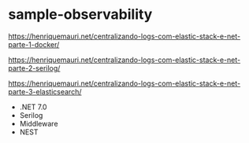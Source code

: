 # sample-observability

https://henriquemauri.net/centralizando-logs-com-elastic-stack-e-net-parte-1-docker/

https://henriquemauri.net/centralizando-logs-com-elastic-stack-e-net-parte-2-serilog/

https://henriquemauri.net/centralizando-logs-com-elastic-stack-e-net-parte-3-elasticsearch/

- .NET 7.0
- Serilog
- Middleware
- NEST
